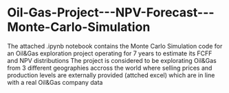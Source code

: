 # Oil-Gas-Project---NPV-Forecast---Monte-Carlo-Simulation
The attached .ipynb notebook contains the Monte Carlo Simulation code for an Oil&Gas exploration project operating for 7 years to estimate its FCFF and NPV distributions
The project is considered to be explorating Oil&Gas from 3 different geographies accross the world where selling prices and production levels are externally provided (attched excel) which are in line with a real Oil&Gas company data
